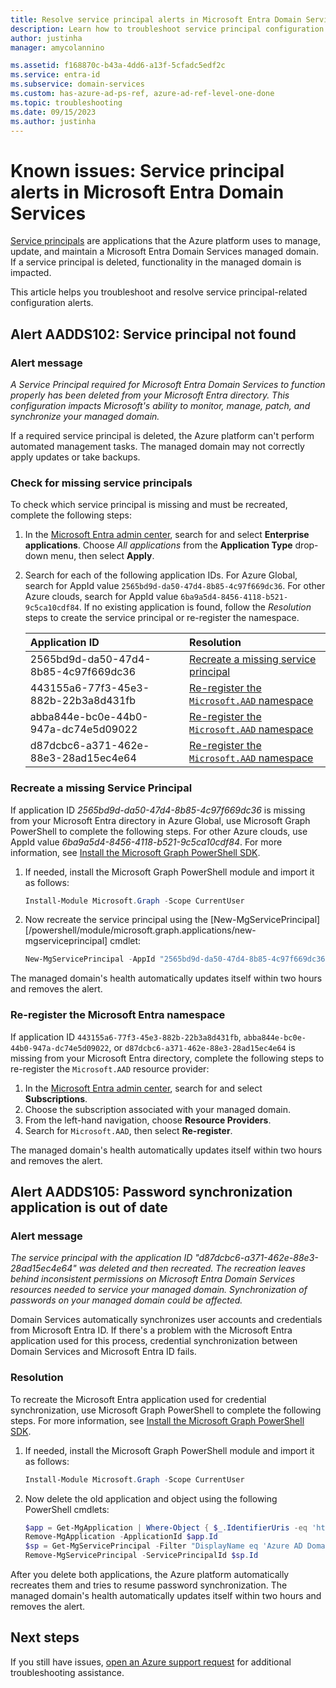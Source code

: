```yaml
---
title: Resolve service principal alerts in Microsoft Entra Domain Services | Microsoft Docs
description: Learn how to troubleshoot service principal configuration alerts for Microsoft Entra Domain Services
author: justinha
manager: amycolannino

ms.assetid: f168870c-b43a-4dd6-a13f-5cfadc5edf2c
ms.service: entra-id
ms.subservice: domain-services
ms.custom: has-azure-ad-ps-ref, azure-ad-ref-level-one-done
ms.topic: troubleshooting
ms.date: 09/15/2023
ms.author: justinha
---
```

# Known issues: Service principal alerts in Microsoft Entra Domain Services

[Service principals](/azure/active-directory/develop/app-objects-and-service-principals) are applications that the Azure platform uses to manage, update, and maintain a Microsoft Entra Domain Services managed domain. If a service principal is deleted, functionality in the managed domain is impacted.

This article helps you troubleshoot and resolve service principal-related configuration alerts.

## Alert AADDS102: Service principal not found

### Alert message

*A Service Principal required for Microsoft Entra Domain Services to function properly has been deleted from your Microsoft Entra directory. This configuration impacts Microsoft's ability to monitor, manage, patch, and synchronize your managed domain.*

If a required service principal is deleted, the Azure platform can't perform automated management tasks. The managed domain may not correctly apply updates or take backups.

### Check for missing service principals

To check which service principal is missing and must be recreated, complete the following steps:

1. In the [Microsoft Entra admin center](https://entra.microsoft.com), search for and select **Enterprise applications**. Choose *All applications* from the **Application Type** drop-down menu, then select **Apply**.
1. Search for each of the following application IDs. For Azure Global, search for AppId value `2565bd9d-da50-47d4-8b85-4c97f669dc36`. For other Azure clouds, search for AppId value `6ba9a5d4-8456-4118-b521-9c5ca10cdf84`. If no existing application is found, follow the *Resolution* steps to create the service principal or re-register the namespace.

    | Application ID | Resolution |
    | :--- | :--- |
    | 2565bd9d-da50-47d4-8b85-4c97f669dc36 | [Recreate a missing service principal](#recreate-a-missing-service-principal) |
    | 443155a6-77f3-45e3-882b-22b3a8d431fb | [Re-register the `Microsoft.AAD` namespace](#re-register-the-microsoft-aad-namespace) |
    | abba844e-bc0e-44b0-947a-dc74e5d09022 | [Re-register the `Microsoft.AAD` namespace](#re-register-the-microsoft-aad-namespace) |
    | d87dcbc6-a371-462e-88e3-28ad15ec4e64 | [Re-register the `Microsoft.AAD` namespace](#re-register-the-microsoft-aad-namespace) |

### Recreate a missing Service Principal

If application ID *2565bd9d-da50-47d4-8b85-4c97f669dc36* is missing from your Microsoft Entra directory in Azure Global, use Microsoft Graph PowerShell to complete the following steps. For other Azure clouds, use AppId value *6ba9a5d4-8456-4118-b521-9c5ca10cdf84*. For more information, see [Install the Microsoft Graph PowerShell SDK](/powershell/microsoftgraph/installation).

1. If needed, install the Microsoft Graph PowerShell module and import it as follows:

    ```powershell
    Install-Module Microsoft.Graph -Scope CurrentUser
    ```

1. Now recreate the service principal using the [New-MgServicePrincipal][/powershell/module/microsoft.graph.applications/new-mgserviceprincipal] cmdlet:

    ```powershell
    New-MgServicePrincipal -AppId "2565bd9d-da50-47d4-8b85-4c97f669dc36"
    ```

The managed domain's health automatically updates itself within two hours and removes the alert.

<a name='re-register-the-microsoft-aad-namespace'></a>

### Re-register the Microsoft Entra namespace

If application ID `443155a6-77f3-45e3-882b-22b3a8d431fb`, `abba844e-bc0e-44b0-947a-dc74e5d09022`, or `d87dcbc6-a371-462e-88e3-28ad15ec4e64` is missing from your Microsoft Entra directory, complete the following steps to re-register the `Microsoft.AAD` resource provider:

1. In the [Microsoft Entra admin center](https://entra.microsoft.com), search for and select **Subscriptions**.
1. Choose the subscription associated with your managed domain.
1. From the left-hand navigation, choose **Resource Providers**.
1. Search for `Microsoft.AAD`, then select **Re-register**.

The managed domain's health automatically updates itself within two hours and removes the alert.

## Alert AADDS105: Password synchronization application is out of date

### Alert message

*The service principal with the application ID "d87dcbc6-a371-462e-88e3-28ad15ec4e64" was deleted and then recreated. The recreation leaves behind inconsistent permissions on Microsoft Entra Domain Services resources needed to service your managed domain. Synchronization of passwords on your managed domain could be affected.*

Domain Services automatically synchronizes user accounts and credentials from Microsoft Entra ID. If there's a problem with the Microsoft Entra application used for this process, credential synchronization between Domain Services and Microsoft Entra ID fails.

### Resolution

To recreate the Microsoft Entra application used for credential synchronization, use Microsoft Graph PowerShell to complete the following steps. For more information, see [Install the Microsoft Graph PowerShell SDK](/powershell/microsoftgraph/installation).

1. If needed, install the Microsoft Graph PowerShell module and import it as follows:

    ```powershell
    Install-Module Microsoft.Graph -Scope CurrentUser
    ```

2. Now delete the old application and object using the following PowerShell cmdlets:

    ```powershell
    $app = Get-MgApplication | Where-Object { $_.IdentifierUris -eq 'https://sync.aaddc.activedirectory.windowsazure.com' }
    Remove-MgApplication -ApplicationId $app.Id
    $sp = Get-MgServicePrincipal -Filter "DisplayName eq 'Azure AD Domain Services Sync'"
    Remove-MgServicePrincipal -ServicePrincipalId $sp.Id
    ```

After you delete both applications, the Azure platform automatically recreates them and tries to resume password synchronization. The managed domain's health automatically updates itself within two hours and removes the alert.

## Next steps

If you still have issues, [open an Azure support request][azure-support] for additional troubleshooting assistance.

<!-- INTERNAL LINKS -->
[azure-support]: /azure/active-directory/fundamentals/how-to-get-support

<!-- EXTERNAL LINKS -->

